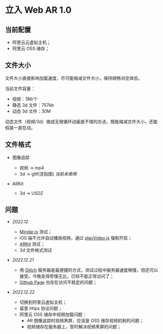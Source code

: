 # 立入 Web AR 1.0

## 当前配置
* 阿里云云虚拟主机；
* 阿里云 OSS 储存；

## 文件大小
文件大小直接影响加载速度，尽可能缩减文件大小，保持顺畅浏览体验。

当前文件容量：
- 视频：3M/个
- 静态 3d 文件：757kb
- 动态 3d 文件：30M

动态文件（视频/3d）做成无限循环动画是不错的办法，既能缩减文件大小，还能假装一直在动。


## 文件格式
- 图像追踪
  - 视频 -> mp4
  - 3d -> gltf(含贴图) *当前未使用*

- ARKit
  - 3d -> USDZ

## 问题
- *2022.12*
  - [Mindar.js](https://hiukim.github.io/mind-ar-js-doc/) 测试；
  - iOS 端不允许自动播放视频，通过 [playVideo.js](playVideo.js) 强制开启；
  - [ARKit](https://developer.apple.com/cn/documentation/arkit/) 测试；
  - 3d 文件格式测试

- *2022.12.21*
  - 用 [Glitch](https://glitch.com/) 服务器是最便捷的方式，测试过程中服务器速度稍慢，但还可以接受。今晚变得奇慢无比，已经不能正常访问了；
  - [Github Page](https://pages.github.com/) 也存在访问不稳定的问题；

- *2022.12.22*
  - 切换到阿里云虚拟主机； 
  - 留意 https 协议问题；
  - 阿里云 OSS 储存中视频加载问题：
    - AR 图像追踪时视频黑屏，应该是 OSS 储存视频机制的问题；
    - 视频储存在服务器上，暂时解决视频黑屏的问题；